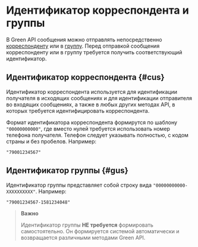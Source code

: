 # Идентификатор корреспондента и группы

В Green&nbsp;API сообщения можно отправлять непосредственно [корреспонденту](#cus) или в [группу](#gus).
Перед отправкой сообщения корреспонденту или в группу требуется получить соответствующий идентификатор.

## Идентификатор корреспондента {#cus}
Идентификатор корреспондента используется для идентификации получателя в исходящих сообщениях и для идентификации отправителя во входящих сообщениях, а также в любых других методах API, в которых требуется идентифицировать корреспондента.

Формат идентификатора корреспондента формирутся по шаблону `"00000000000"`, где вместо нулей требуется использовать номер телефона получателя. Телефон следует указывать полностью, с кодом страны и без пробелов. Например:

```
"79001234567"
```

## Идентификатор группы {#gus}
Идентификатор группы представляет собой строку вида `"00000000000-XXXXXXXXXX"`. Например:

```
"79001234567-1581234048"
```

> **Важно**
>
> Идентификатор группы **НЕ требуется** формировать самостоятельно. Он формируется системой автоматически и возвращается различными методами Green&nbsp;API.
